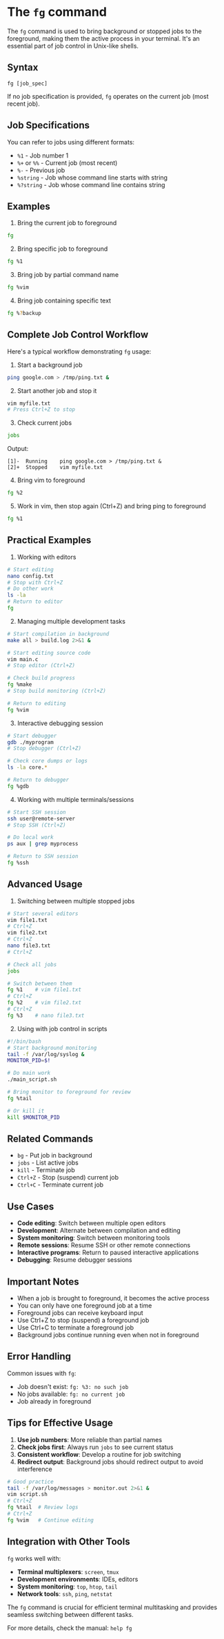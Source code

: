 # The `fg` command

The `fg` command is used to bring background or stopped jobs to the foreground, making them the active process in your terminal. It's an essential part of job control in Unix-like shells.

## Syntax

```
fg [job_spec]
```

If no job specification is provided, `fg` operates on the current job (most recent job).

## Job Specifications

You can refer to jobs using different formats:
- `%1` - Job number 1
- `%+` or `%%` - Current job (most recent)
- `%-` - Previous job
- `%string` - Job whose command line starts with string
- `%?string` - Job whose command line contains string

## Examples

1. Bring the current job to foreground

```bash
fg
```

2. Bring specific job to foreground

```bash
fg %1
```

3. Bring job by partial command name

```bash
fg %vim
```

4. Bring job containing specific text

```bash
fg %?backup
```

## Complete Job Control Workflow

Here's a typical workflow demonstrating `fg` usage:

1. Start a background job

```bash
ping google.com > /tmp/ping.txt &
```

2. Start another job and stop it

```bash
vim myfile.txt
# Press Ctrl+Z to stop
```

3. Check current jobs

```bash
jobs
```
Output:
```
[1]-  Running    ping google.com > /tmp/ping.txt &
[2]+  Stopped    vim myfile.txt
```

4. Bring vim to foreground

```bash
fg %2
```

5. Work in vim, then stop again (Ctrl+Z) and bring ping to foreground

```bash
fg %1
```

## Practical Examples

1. Working with editors

```bash
# Start editing
nano config.txt
# Stop with Ctrl+Z
# Do other work
ls -la
# Return to editor
fg
```

2. Managing multiple development tasks

```bash
# Start compilation in background
make all > build.log 2>&1 &

# Start editing source code
vim main.c
# Stop editor (Ctrl+Z)

# Check build progress
fg %make
# Stop build monitoring (Ctrl+Z)

# Return to editing
fg %vim
```

3. Interactive debugging session

```bash
# Start debugger
gdb ./myprogram
# Stop debugger (Ctrl+Z)

# Check core dumps or logs
ls -la core.*

# Return to debugger
fg %gdb
```

4. Working with multiple terminals/sessions

```bash
# Start SSH session
ssh user@remote-server
# Stop SSH (Ctrl+Z)

# Do local work
ps aux | grep myprocess

# Return to SSH session
fg %ssh
```

## Advanced Usage

1. Switching between multiple stopped jobs

```bash
# Start several editors
vim file1.txt
# Ctrl+Z
vim file2.txt
# Ctrl+Z
nano file3.txt
# Ctrl+Z

# Check all jobs
jobs

# Switch between them
fg %1    # vim file1.txt
# Ctrl+Z
fg %2    # vim file2.txt
# Ctrl+Z
fg %3    # nano file3.txt
```

2. Using with job control in scripts

```bash
#!/bin/bash
# Start background monitoring
tail -f /var/log/syslog &
MONITOR_PID=$!

# Do main work
./main_script.sh

# Bring monitor to foreground for review
fg %tail

# Or kill it
kill $MONITOR_PID
```

## Related Commands

- `bg` - Put job in background
- `jobs` - List active jobs
- `kill` - Terminate job
- `Ctrl+Z` - Stop (suspend) current job
- `Ctrl+C` - Terminate current job

## Use Cases

- **Code editing**: Switch between multiple open editors
- **Development**: Alternate between compilation and editing
- **System monitoring**: Switch between monitoring tools
- **Remote sessions**: Resume SSH or other remote connections
- **Interactive programs**: Return to paused interactive applications
- **Debugging**: Resume debugger sessions

## Important Notes

- When a job is brought to foreground, it becomes the active process
- You can only have one foreground job at a time
- Foreground jobs can receive keyboard input
- Use Ctrl+Z to stop (suspend) a foreground job
- Use Ctrl+C to terminate a foreground job
- Background jobs continue running even when not in foreground

## Error Handling

Common issues with `fg`:
- Job doesn't exist: `fg: %3: no such job`
- No jobs available: `fg: no current job`
- Job already in foreground

## Tips for Effective Usage

1. **Use job numbers**: More reliable than partial names
2. **Check jobs first**: Always run `jobs` to see current status
3. **Consistent workflow**: Develop a routine for job switching
4. **Redirect output**: Background jobs should redirect output to avoid interference

```bash
# Good practice
tail -f /var/log/messages > monitor.out 2>&1 &
vim script.sh
# Ctrl+Z
fg %tail  # Review logs
# Ctrl+Z
fg %vim   # Continue editing
```

## Integration with Other Tools

`fg` works well with:
- **Terminal multiplexers**: `screen`, `tmux`
- **Development environments**: IDEs, editors
- **System monitoring**: `top`, `htop`, `tail`
- **Network tools**: `ssh`, `ping`, `netstat`

The `fg` command is crucial for efficient terminal multitasking and provides seamless switching between different tasks.

For more details, check the manual: `help fg`

